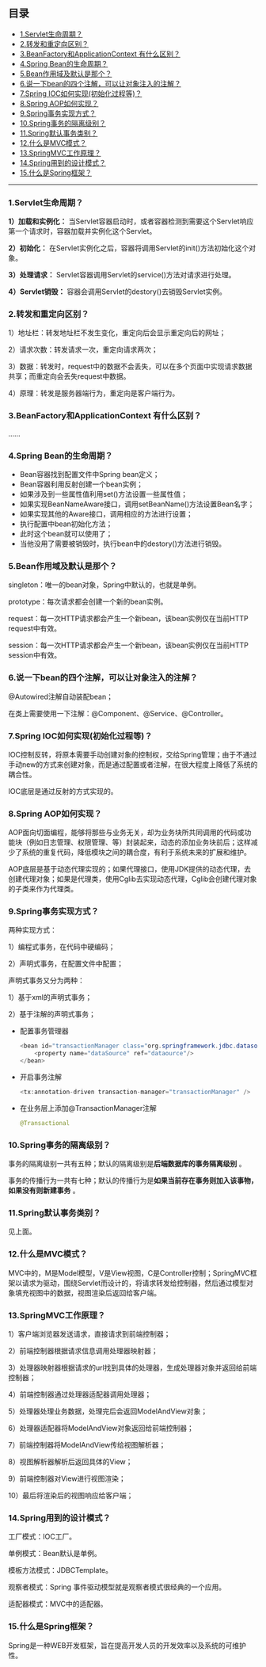 ## 目录

- [1.Servlet生命周期？](#1Servlet生命周期)
- [2.转发和重定向区别？](#2转发和重定向区别)
- [3.BeanFactory和ApplicationContext 有什么区别？](#3BeanFactory和ApplicationContext-有什么区别)
- [4.Spring Bean的生命周期？](#4Spring-Bean的生命周期)
- [5.Bean作用域及默认是那个？](#5Bean作用域及默认是那个)
- [6.说一下bean的四个注解，可以让对象注入的注解？](#6说一下bean的四个注解-可以让对象注入的注解)
- [7.Spring IOC如何实现(初始化过程等)？](#7Spring-IOC如何实现初始化过程等)
- [8.Spring AOP如何实现？](#8Spring-AOP如何实现)
- [9.Spring事务实现方式？](#9Spring事务实现方式)
- [10.Spring事务的隔离级别？](#10Spring事务的隔离级别)
- [11.Spring默认事务类别？](#11Spring默认事务类别)
- [12.什么是MVC模式？](#12什么是MVC模式)
- [13.SpringMVC工作原理？](#13SpringMVC工作原理)
- [14.Spring用到的设计模式？](#14Spring用到的设计模式)
- [15.什么是Spring框架？](#15什么是Spring框架)
---

### 1.Servlet生命周期？

**1）加载和实例化：** 当Servlet容器启动时，或者容器检测到需要这个Servlet响应第一个请求时，容器加载并实例化这个Servlet。

**2）初始化：** 在Servlet实例化之后，容器将调用Servlet的init()方法初始化这个对象。

**3）处理请求：** Servlet容器调用Servlet的service()方法对请求进行处理。

**4）Servlet销毁：** 容器会调用Servlet的destory()去销毁Servlet实例。

### 2.转发和重定向区别？

1）地址栏：转发地址栏不发生变化，重定向后会显示重定向后的网址；

2）请求次数：转发请求一次，重定向请求两次；

3）数据：转发时，request中的数据不会丢失，可以在多个页面中实现请求数据共享；而重定向会丢失request中数据。

4）原理：转发是服务器端行为，重定向是客户端行为。

### 3.BeanFactory和ApplicationContext 有什么区别？

……

### 4.Spring Bean的生命周期？

- Bean容器找到配置文件中Spring bean定义；
- Bean容器利用反射创建一个bean实例；
- 如果涉及到一些属性值利用set()方法设置一些属性值；
- 如果实现BeanNameAware接口，调用setBeanName()方法设置Bean名字；
- 如果实现其他的Aware接口，调用相应的方法进行设置；
- 执行配置中bean初始化方法；
- 此时这个bean就可以使用了；
- 当他没用了需要被销毁时，执行bean中的destory()方法进行销毁。

### 5.Bean作用域及默认是那个？

singleton：唯一的bean对象，Spring中默认的，也就是单例。

prototype：每次请求都会创建一个新的bean实例。

request：每一次HTTP请求都会产生一个新bean，该bean实例仅在当前HTTP request中有效。

session：每一次HTTP请求都会产生一个新bean，该bean实例仅在当前HTTP session中有效。

### 6.说一下bean的四个注解，可以让对象注入的注解？

@Autowired注解自动装配bean；

在类上需要使用一下注解：@Component、@Service、@Controller。

### 7.Spring IOC如何实现(初始化过程等)？

IOC控制反转，将原本需要手动创建对象的控制权，交给Spring管理；由于不通过手动new的方式来创建对象，而是通过配置或者注解，在很大程度上降低了系统的耦合性。

IOC底层是通过反射的方式实现的。

### 8.Spring AOP如何实现？

AOP面向切面编程，能够将那些与业务无关，却为业务块所共同调用的代码或功能块（例如日志管理、权限管理、等）封装起来，动态的添加业务块前后；这样减少了系统的重复代码，降低模块之间的耦合度，有利于系统未来的扩展和维护。

AOP底层是基于动态代理实现的；如果代理接口，使用JDK提供的动态代理，去创建代理对象；如果是代理类，使用Cglib去实现动态代理，Cglib会创建代理对象的子类来作为代理类。

### 9.Spring事务实现方式？

两种实现方式：

1）编程式事务，在代码中硬编码；

2）声明式事务，在配置文件中配置；

声明式事务又分为两种：

1）基于xml的声明式事务；

2）基于注解的声明式事务；

- 配置事务管理器

    ```java
    <bean id="transactionManager class="org.springframework.jdbc.datasource.DataSourcTrproperty">
    	<property name="dataSource" ref="dataource"/>
    </bean>
    ```

- 开启事务注解

    ```java
    <tx:annotation-driven transaction-manager="transactionManager" />
    ```

- 在业务层上添加@TransactionManager注解

    ```java
    @Transactional
    ```

### 10.Spring事务的隔离级别？

事务的隔离级别一共有五种；默认的隔离级别是**后端数据库的事务隔离级别** 。

事务的传播行为一共有七种；默认的传播行为是**如果当前存在事务则加入该事物，如果没有则新建事务** 。

### 11.Spring默认事务类别？

见上面。

### 12.什么是MVC模式？

MVC中的，M是Model模型，V是View视图，C是Controller控制；SpringMVC框架以请求为驱动，围绕Servlet而设计的，将请求转发给控制器，然后通过模型对象填充视图中的数据，视图渲染后返回给客户端。

### 13.SpringMVC工作原理？

1）客户端浏览器发送请求，直接请求到前端控制器；

2）前端控制器根据请求信息调用处理器映射器；

3）处理器映射器根据请求的url找到具体的处理器，生成处理器对象并返回给前端控制器；

4）前端控制器通过处理器适配器调用处理器；

5）处理器处理业务数据，处理完后会返回ModelAndView对象；

6）处理器适配器将ModelAndView对象返回给前端控制器；

7）前端控制器将ModelAndView传给视图解析器；

8）视图解析器解析后返回具体的View；

9）前端控制器对View进行视图渲染；

10）最后将渲染后的视图响应给客户端；

### 14.Spring用到的设计模式？

工厂模式：IOC工厂。

单例模式：Bean默认是单例。

模板方法模式：JDBCTemplate。

观察者模式：Spring 事件驱动模型就是观察者模式很经典的一个应用。

适配器模式：MVC中的适配器。

### 15.什么是Spring框架？

Spring是一种WEB开发框架，旨在提高开发人员的开发效率以及系统的可维护性。



